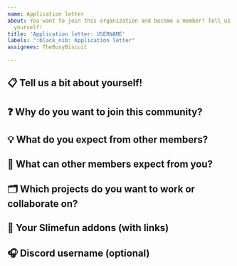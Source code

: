 ```yaml
---
name: Application letter
about: You want to join this organization and become a member? Tell us a bit about
  yourself!
title: 'Application letter: USERNAME'
labels: ":black_nib: Application letter"
assignees: TheBusyBiscuit

---
```


## :clipboard: Tell us a bit about yourself!
<!-- WRITE BELOW THIS LINE -->


## :question: Why do you want to join this community?
<!-- WRITE BELOW THIS LINE -->


## :bulb: What do you expect from other members?
<!-- WRITE BELOW THIS LINE -->


## :flashlight: What can other members expect from you?
<!-- WRITE BELOW THIS LINE -->


## :card_index_dividers: Which projects do you want to work or collaborate on?
<!-- WRITE BELOW THIS LINE -->


## :link: Your Slimefun addons (with links)
<!-- WRITE BELOW THIS LINE -->


## :headphones: Discord username (optional)
<!-- WRITE BELOW THIS LINE -->
